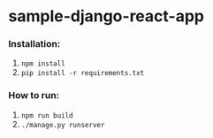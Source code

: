 # sample-django-react-app

### Installation:
1. `npm install`
2. `pip install -r requirements.txt`

### How to run:
1. `npm run build`
2. `./manage.py runserver`
